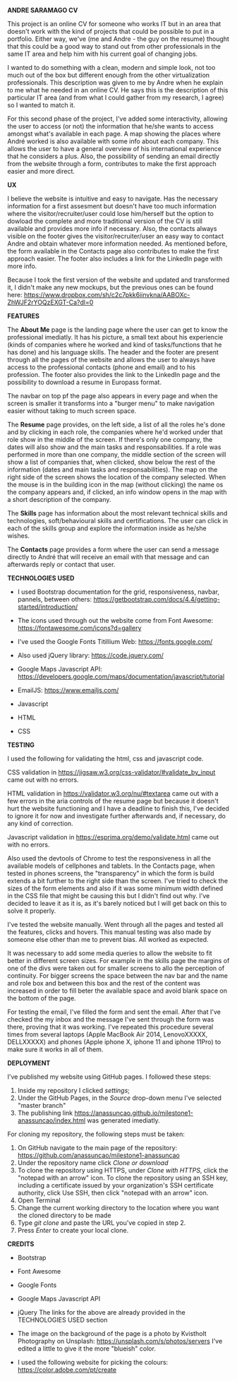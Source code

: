 **ANDRE SARAMAGO CV**

This project is an online CV for someone who works IT but in an area that doesn't work with the kind of projects that could be possible to put in a portfolio. Either way, we've 
(me and Andre - the guy on the resume) thought that this could be a good way to stand out from other professionals in the same IT area and help him with his current goal of changing jobs.

I wanted to do something with a clean, modern and simple look, not too much out of the box but different enough from the other virtualization professionals. This description was given to me
by Andre when he explain to me what he needed in an online CV. He says this is the description of this particular IT area (and from what I could gather from my research, I agree) so I wanted to
match it.

For this second phase of the project, I've added some interactivity, allowing the user to access (or not) the information that he/she wants to access amongst what's available in each page. A map showing
the places where André worked is also available with some info about each company. This allows the user to have a general overview of his international experience that he considers a plus. Also, the 
possibility of sending an email directly from the website through a form, contributes to make the first approach easier and more direct.


**UX**

I believe the website is intuitive and easy to navigate. Has the necessary information for a first assesment but doesn't have too much information where the visitor/recruiter/user could lose him/herself 
but the option to dowload the complete and more traditional version of the CV is still available and provides more info if necessary. Also, the contacts always visible on the footer gives the visitor/recruiter/user 
an easy way to contact Andre and obtain whatever more information needed. As mentioned before, the form available in the Contacts page also contributes to make the first approach easier. The footer also includes a 
link for the LinkedIn page with more info.

Because I took the first version of the website and updated and transformed it, I didn't make any new mockups, but the previous ones can be found here: https://www.dropbox.com/sh/c2c7pkk6iinvkna/AABOXc-ZhWJF2rYOQzEXGT-Ca?dl=0



**FEATURES**

The **About Me** page is the landing page where the user can get to know the professional imediatly. It has his picture, a small text about his experiencie (kinds of companies where he worked and kind of
tasks/functions that he has done) and his language skills.
The header and the footer are present through all the pages of the website and allows the user to always have access to the professional contacts (phone and email) and to his profession. The footer
also provides the link to the LinkedIn page and the possibility to download a resume in Europass format.

The navbar on top pf the page also appears in every page and when the screen is smaller it transforms into a "burger menu" to make navigation easier without taking to much screen space.

The **Resume** page provides, on the left side, a list of all the roles he's done and by clicking in each role, the companies where he'd worked under that role show in the middle of the screen. If there's only one company, the dates will
also show and the main tasks and responsabilities. If a role was performed in more than one company, the middle section of the screen will show a list of companies that, when clicked, show below the rest of the information (dates and main
tasks and responsabilities). The map on the right side of the screen shows the location of the company selected. When the mouse is in the building icon in the map (without clicking) the name os the company appears and, if clicked, an info
window opens in the map with a short description of the company.

The **Skills** page has information about the most relevant technical skills and technologies, soft/behavioural skills and certifications. The user can click in each of the skills group and explore the information inside as he/she wishes.

The **Contacts** page provides a form where the user can send a message directly to André that will receive an email with that message and can afterwards reply or contact that user.


**TECHNOLOGIES USED**

- I used Bootstrap documentation for the grid, responsiveness, navbar, pannels, between others: https://getbootstrap.com/docs/4.4/getting-started/introduction/

- The icons used through out the website come from Font Awesome: https://fontawesome.com/icons?d=gallery

- I've used the Google Fonts Titillium Web: https://fonts.google.com/

- Also used jQuery library: https://code.jquery.com/

- Google Maps Javascript API: https://developers.google.com/maps/documentation/javascript/tutorial

- EmailJS: https://www.emailjs.com/

- Javascript
- HTML
- CSS


**TESTING**

I used the following for validating the html, css and javascript code.

CSS validation in https://jigsaw.w3.org/css-validator/#validate_by_input came out with no errors.

HTML validation in https://validator.w3.org/nu/#textarea came out with a few errors in the aria controls of the resume page but because it doesn't hurt the website functioning and I have a deadline to finish this, I've
decided to ignore it for now and investigate further afterwards and, if necessary, do any kind of correction.

Javascript validation in https://esprima.org/demo/validate.html came out with no errors.

Also used the devtools of Chrome to test the responsiveness in all the available models of cellphones and tablets. In the Contacts page, when tested in phones screens, the "transparency" in which the form
is build extends a bit further to the right side than the screen. I've tried to check the sizes of the form elements and also if it was some minimum width defined in the CSS file that might be causing
this but I didn't find out why. I've decided to leave it as it is, as it's barely noticed but I will get back on this to solve it properly.

I've tested the website manually. Went through all the pages and tested all the features, clicks and hovers. This manual testing was also made by someone else other than me to prevent bias. All worked as expected.

It was necessary to add some media queries to allow the website to fit better in different screen sizes. For example in the skills page the margins of one of the divs were taken out for smaller screens to allo
the perception of continuity. For bigger screens the space between the nav bar and the name and role box and between this box and the rest of the content was increased in order to fill beter the available space
and avoid blank space on the bottom of the page.

For testing the email, I've filled the form and sent the email. After that I've checked the my inbox and the message I've sent through the form was there, proving that it was working. I've repeated this procedure
several times from several laptops (Apple MacBook Air 2014, LenovoXXXXX, DELLXXXXX) and phones (Apple iphone X, iphone 11 and iphone 11Pro) to make sure it works in all of them.



**DEPLOYMENT**

I've published my website using GitHub pages. I followed these steps:
1. Inside my repository I clicked *settings*;
2. Under the GitHub Pages, in the *Source* drop-down menu I've selected "master branch"
3. The publishing link https://anassuncao.github.io/milestone1-anassuncao/index.html was generated imediatly.

For cloning my repository, the following steps must be taken:
1. On GitHub navigate to the main page of the repository: https://github.com/anassuncao/milestone1-anassuncao
2. Under the repository name click *Clone or download*
3. To clone the repository using HTTPS, under *Clone with HTTPS*, click the "notepad with an arrow" icon. To clone the repository using an SSH key, 
including a certificate issued by your organization's SSH certificate authority, click Use SSH, then click "notepad with an arrow" icon.
4. Open Terminal
5. Change the current working directory to the location where you want the cloned directory to be made
6. Type *git clone* and paste the URL you've copied in step 2.
7. Press *Enter* to create your local clone.




**CREDITS**

* Bootstrap
* Font Awesome
* Google Fonts
* Google Maps Javascript API
* jQuery
The links for the above are already provided in the TECHNOLOGIES USED section

* The image on the background of the page is a photo by Kvistholt Photography on Unsplash:
https://unsplash.com/s/photos/servers
I've edited a little to give it the more "blueish" color.

* I used the following website for picking the colours: 
https://color.adobe.com/pt/create
